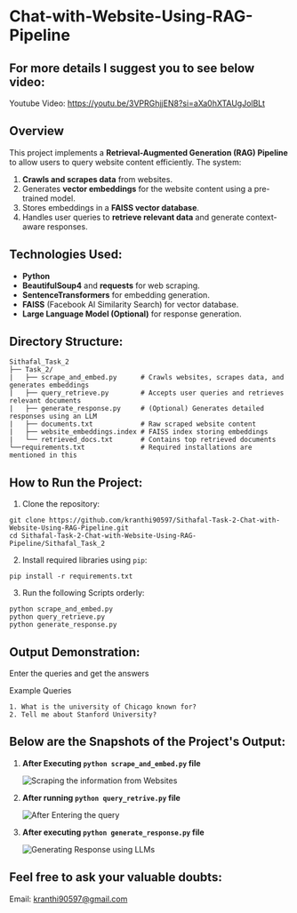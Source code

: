 # Chat-with-Website-Using-RAG-Pipeline

## **For more details I suggest you to see below video**:
  Youtube Video: https://youtu.be/3VPRGhjjEN8?si=aXa0hXTAUgJolBLt

## **Overview**
This project implements a **Retrieval-Augmented Generation (RAG) Pipeline** to allow users to query website content efficiently. The system:
1. **Crawls and scrapes data** from websites.
2. Generates **vector embeddings** for the website content using a pre-trained model.
3. Stores embeddings in a **FAISS vector database**.
4. Handles user queries to **retrieve relevant data** and generate context-aware responses.


## **Technologies Used**:
- **Python** 
- **BeautifulSoup4** and **requests** for web scraping.
- **SentenceTransformers** for embedding generation.
- **FAISS** (Facebook AI Similarity Search) for vector database.
- **Large Language Model (Optional)** for response generation.


## **Directory Structure**:
```
Sithafal_Task_2
├── Task_2/
|   ├── scrape_and_embed.py      # Crawls websites, scrapes data, and generates embeddings
|   ├── query_retrieve.py        # Accepts user queries and retrieves relevant documents
|   ├── generate_response.py     # (Optional) Generates detailed responses using an LLM
|   ├── documents.txt            # Raw scraped website content
|   ├── website_embeddings.index # FAISS index storing embeddings
|   └── retrieved_docs.txt       # Contains top retrieved documents
└──requirements.txt              # Required installations are mentioned in this
```

## **How to Run the Project**:
1. Clone the repository:
```
git clone https://github.com/kranthi90597/Sithafal-Task-2-Chat-with-Website-Using-RAG-Pipeline.git
cd Sithafal-Task-2-Chat-with-Website-Using-RAG-Pipeline/Sithafal_Task_2
```
2. Install required libraries using ```pip```:
```
pip install -r requirements.txt
```
3. Run the following Scripts orderly:
```
python scrape_and_embed.py
python query_retrieve.py
python generate_response.py
```

## **Output Demonstration**:
Enter the queries and get the answers

Example Queries
```
1. What is the university of Chicago known for?
2. Tell me about Stanford University?
```


## **Below are the Snapshots of the Project's Output**:

1. **After Executing ```python scrape_and_embed.py``` file**

    ![Scraping the information from Websites](https://github.com/user-attachments/assets/f16cf346-82aa-45a3-96d9-c283ee207166)



2. **After running ```python query_retrive.py``` file**

    ![After Entering the query](https://github.com/user-attachments/assets/2ead4a61-b2e0-43c1-b591-6f4477384f3d)


3. **After executing ```python generate_response.py``` file**
   
    ![Generating Response using LLMs](https://github.com/user-attachments/assets/1b2d2dc2-8812-4aa4-8283-46a3dc191c80)



## **Feel free to ask your valuable doubts**:

Email: kranthi90597@gmail.com

